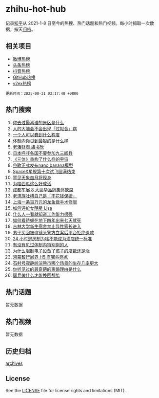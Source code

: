 # zhihu-hot-hub

记录[知乎](https://www.zhihu.com/)从 2021-1-8 日至今的热搜、热门话题和热门视频。每小时抓取一次数据，按天[归档](archives)。

## 相关项目

- [微博热榜](https://github.com/lonnyzhang423/weibo-hot-hub)
- [头条热榜](https://github.com/lonnyzhang423/toutiao-hot-hub)
- [抖音热榜](https://github.com/lonnyzhang423/douyin-hot-hub)
- [GitHub热榜](https://github.com/lonnyzhang423/github-hot-hub)
- [v2ex热榜](https://github.com/lonnyzhang423/v2ex-hot-hub)


`更新时间：2025-08-31 03:17:48 +0800`

## 热门搜索

1. [你去过最离谱的景区是什么](https://www.zhihu.com/search?q=%E4%BD%A0%E5%8E%BB%E8%BF%87%E6%9C%80%E7%A6%BB%E8%B0%B1%E7%9A%84%E6%99%AF%E5%8C%BA%E6%98%AF%E4%BB%80%E4%B9%88)
1. [人的大脑会不会出现「过拟合」病](https://www.zhihu.com/search?q=%E4%BA%BA%E7%9A%84%E5%A4%A7%E8%84%91%E4%BC%9A%E4%B8%8D%E4%BC%9A%E5%87%BA%E7%8E%B0%E3%80%8C%E8%BF%87%E6%8B%9F%E5%90%88%E3%80%8D%E7%97%85)
1. [一个人可以蠢到什么程度](https://www.zhihu.com/search?q=%E4%B8%80%E4%B8%AA%E4%BA%BA%E5%8F%AF%E4%BB%A5%E8%A0%A2%E5%88%B0%E4%BB%80%E4%B9%88%E7%A8%8B%E5%BA%A6)
1. [体制内你见到最狠的是什么样](https://www.zhihu.com/search?q=%E4%BD%93%E5%88%B6%E5%86%85%E4%BD%A0%E8%A7%81%E5%88%B0%E6%9C%80%E7%8B%A0%E7%9A%84%E6%98%AF%E4%BB%80%E4%B9%88%E6%A0%B7)
1. [老潘财商 虞书欣](https://www.zhihu.com/search?q=%E8%80%81%E6%BD%98%E8%B4%A2%E5%95%86%20%E8%99%9E%E4%B9%A6%E6%AC%A3)
1. [日本呼吁各国不要参加九三阅兵](https://www.zhihu.com/search?q=%E6%97%A5%E6%9C%AC%E5%91%BC%E5%90%81%E5%90%84%E5%9B%BD%E4%B8%8D%E8%A6%81%E5%8F%82%E5%8A%A0%E4%B9%9D%E4%B8%89%E9%98%85%E5%85%B5)
1. [《三体》重构了什么样的宇宙](https://www.zhihu.com/search?q=%E3%80%8A%E4%B8%89%E4%BD%93%E3%80%8B%E9%87%8D%E6%9E%84%E4%BA%86%E4%BB%80%E4%B9%88%E6%A0%B7%E7%9A%84%E5%AE%87%E5%AE%99)
1. [谷歌正式发布nano banana模型](https://www.zhihu.com/search?q=%E8%B0%B7%E6%AD%8C%E6%AD%A3%E5%BC%8F%E5%8F%91%E5%B8%83nano%20banana%E6%A8%A1%E5%9E%8B)
1. [SpaceX星舰第十次试飞圆满结束](https://www.zhihu.com/search?q=SpaceX%E6%98%9F%E8%88%B0%E7%AC%AC%E5%8D%81%E6%AC%A1%E8%AF%95%E9%A3%9E%E5%9C%86%E6%BB%A1%E7%BB%93%E6%9D%9F)
1. [罕见天象血月将现身](https://www.zhihu.com/search?q=%E7%BD%95%E8%A7%81%E5%A4%A9%E8%B1%A1%E8%A1%80%E6%9C%88%E5%B0%86%E7%8E%B0%E8%BA%AB)
1. [为啥西瓜这么好成活](https://www.zhihu.com/search?q=%E4%B8%BA%E5%95%A5%E8%A5%BF%E7%93%9C%E8%BF%99%E4%B9%88%E5%A5%BD%E6%88%90%E6%B4%BB)
1. [成都车展 8 大豪华品牌集体缺席](https://www.zhihu.com/search?q=%E6%88%90%E9%83%BD%E8%BD%A6%E5%B1%95%208%20%E5%A4%A7%E8%B1%AA%E5%8D%8E%E5%93%81%E7%89%8C%E9%9B%86%E4%BD%93%E7%BC%BA%E5%B8%AD)
1. [老漂族吐槽自己是「不花钱保姆」](https://www.zhihu.com/search?q=%E8%80%81%E6%BC%82%E6%97%8F%E5%90%90%E6%A7%BD%E8%87%AA%E5%B7%B1%E6%98%AF%E3%80%8C%E4%B8%8D%E8%8A%B1%E9%92%B1%E4%BF%9D%E5%A7%86%E3%80%8D)
1. [上海一条百万元的龙鱼做手术修眼](https://www.zhihu.com/search?q=%E4%B8%8A%E6%B5%B7%E4%B8%80%E6%9D%A1%E7%99%BE%E4%B8%87%E5%85%83%E7%9A%84%E9%BE%99%E9%B1%BC%E5%81%9A%E6%89%8B%E6%9C%AF%E4%BF%AE%E7%9C%BC)
1. [如何评价女明星 Lisa](https://www.zhihu.com/search?q=%E5%A6%82%E4%BD%95%E8%AF%84%E4%BB%B7%E5%A5%B3%E6%98%8E%E6%98%9F%20Lisa)
1. [什么人一看就知道工作能力很强](https://www.zhihu.com/search?q=%E4%BB%80%E4%B9%88%E4%BA%BA%E4%B8%80%E7%9C%8B%E5%B0%B1%E7%9F%A5%E9%81%93%E5%B7%A5%E4%BD%9C%E8%83%BD%E5%8A%9B%E5%BE%88%E5%BC%BA)
1. [如何看待蝉在地下四年出来七天就死](https://www.zhihu.com/search?q=%E5%A6%82%E4%BD%95%E7%9C%8B%E5%BE%85%E8%9D%89%E5%9C%A8%E5%9C%B0%E4%B8%8B%E5%9B%9B%E5%B9%B4%E5%87%BA%E6%9D%A5%E4%B8%83%E5%A4%A9%E5%B0%B1%E6%AD%BB)
1. [吉林大学新生宿舍禁止异性家长进入](https://www.zhihu.com/search?q=%E5%90%89%E6%9E%97%E5%A4%A7%E5%AD%A6%E6%96%B0%E7%94%9F%E5%AE%BF%E8%88%8D%E7%A6%81%E6%AD%A2%E5%BC%82%E6%80%A7%E5%AE%B6%E9%95%BF%E8%BF%9B%E5%85%A5)
1. [男子买回被盗镜头警方立案后平台拒绝退款](https://www.zhihu.com/search?q=%E7%94%B7%E5%AD%90%E4%B9%B0%E5%9B%9E%E8%A2%AB%E7%9B%97%E9%95%9C%E5%A4%B4%E8%AD%A6%E6%96%B9%E7%AB%8B%E6%A1%88%E5%90%8E%E5%B9%B3%E5%8F%B0%E6%8B%92%E7%BB%9D%E9%80%80%E6%AC%BE)
1. [24 小时退房制为啥不能成为酒店统一标准](https://www.zhihu.com/search?q=24%20%E5%B0%8F%E6%97%B6%E9%80%80%E6%88%BF%E5%88%B6%E4%B8%BA%E5%95%A5%E4%B8%8D%E8%83%BD%E6%88%90%E4%B8%BA%E9%85%92%E5%BA%97%E7%BB%9F%E4%B8%80%E6%A0%87%E5%87%86)
1. [有没有见过体制内特别刚的人](https://www.zhihu.com/search?q=%E6%9C%89%E6%B2%A1%E6%9C%89%E8%A7%81%E8%BF%87%E4%BD%93%E5%88%B6%E5%86%85%E7%89%B9%E5%88%AB%E5%88%9A%E7%9A%84%E4%BA%BA)
1. [为什么限制电子设备了孩子的度数还是涨](https://www.zhihu.com/search?q=%E4%B8%BA%E4%BB%80%E4%B9%88%E9%99%90%E5%88%B6%E7%94%B5%E5%AD%90%E8%AE%BE%E5%A4%87%E4%BA%86%E5%AD%A9%E5%AD%90%E7%9A%84%E5%BA%A6%E6%95%B0%E8%BF%98%E6%98%AF%E6%B6%A8)
1. [鸿蒙智行尚界 H5 有哪些亮点](https://www.zhihu.com/search?q=%E9%B8%BF%E8%92%99%E6%99%BA%E8%A1%8C%E5%B0%9A%E7%95%8C%20H5%20%E6%9C%89%E5%93%AA%E4%BA%9B%E4%BA%AE%E7%82%B9)
1. [石村号寂静岭浣熊市哪个场景的生存几率更大](https://www.zhihu.com/search?q=%E7%9F%B3%E6%9D%91%E5%8F%B7%E5%AF%82%E9%9D%99%E5%B2%AD%E6%B5%A3%E7%86%8A%E5%B8%82%E5%93%AA%E4%B8%AA%E5%9C%BA%E6%99%AF%E7%9A%84%E7%94%9F%E5%AD%98%E5%87%A0%E7%8E%87%E6%9B%B4%E5%A4%A7)
1. [你听见过的最奇葩的离婚理由是什么](https://www.zhihu.com/search?q=%E4%BD%A0%E5%90%AC%E8%A7%81%E8%BF%87%E7%9A%84%E6%9C%80%E5%A5%87%E8%91%A9%E7%9A%84%E7%A6%BB%E5%A9%9A%E7%90%86%E7%94%B1%E6%98%AF%E4%BB%80%E4%B9%88)
1. [国乒做什么才能挽回颓势](https://www.zhihu.com/search?q=%E5%9B%BD%E4%B9%92%E5%81%9A%E4%BB%80%E4%B9%88%E6%89%8D%E8%83%BD%E6%8C%BD%E5%9B%9E%E9%A2%93%E5%8A%BF)

## 热门话题

暂无数据

## 热门视频

暂无数据

## 历史归档

[archives](archives)

## License

See the [LICENSE](LICENSE) file for license rights and limitations (MIT).
